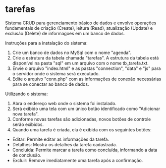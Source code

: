 # tarefas
Sistema CRUD para gerenciamento básico de dados e envolve operações fundamentals de criação (Create), leitura (Read), atualização (Update) e exclusão (Delete) de informagoes em um banco de dados.

Instruções para a instalação do sistema:
1. Crie um banco de dados no MySql com o nome "agenda".
2. Crie a estrutura da tabela chamada "tarefas". 
A estrutura da tabela está disponível na pasta "sql" em um arquivo com o nome tb_tarefa.txt.
3. Envie o arquivo "index.html" e as pastas "connection", "data" e "js" para o servidor onde o sistema será executado.
4. Edite o arquivo "conn.php" com as informações de conexão necessárias para se conectar ao banco de dados.

Utilizando o sistema:
1. Abra o endereço web onde o sistema foi instalado.
2. Será exibido uma tela com um único botão identificado como "Adicionar nova tarefa".
3. Conforme novas tarefas são adicionadas, novos botões de controle serão exibidos.
4. Quando uma tarefa é criada, ela é exibida com os seguintes botões:
 - Editar: Permite editar as informações da tarefa.
 - Detalhes: Mostra os detalhes da tarefa cadastrada.
 - Concluída: Permite marcar a tarefa como concluída, informando a data de conclusão.
 - Excluir: Remove imediatamente uma tarefa após a confirmação.
